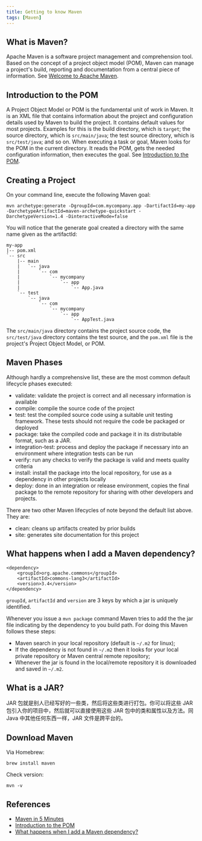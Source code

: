 ```yaml
---
title: Getting to know Maven
tags: [Maven]
---
```


## What is Maven?
Apache Maven is a software project management and comprehension tool. Based on the concept of a project object model (POM), Maven can manage a project's build, reporting and documentation from a central piece of information. See [Welcome to Apache Maven](https://maven.apache.org).

## Introduction to the POM
A Project Object Model or POM is the fundamental unit of work in Maven. It is an XML file that contains information about the project and configuration details used by Maven to build the project. It contains default values for most projects. Examples for this is the build directory, which is `target`; the source directory, which is `src/main/java`; the test source directory, which is `src/test/java`; and so on. When executing a task or goal, Maven looks for the POM in the current directory. It reads the POM, gets the needed configuration information, then executes the goal. See [Introduction to the POM](https://maven.apache.org/guides/introduction/introduction-to-the-pom.html).

## Creating a Project
On your command line, execute the following Maven goal:
```
mvn archetype:generate -DgroupId=com.mycompany.app -DartifactId=my-app -DarchetypeArtifactId=maven-archetype-quickstart -DarchetypeVersion=1.4 -DinteractiveMode=false
```

You will notice that the generate goal created a directory with the same name given as the artifactId:
```
my-app
|-- pom.xml
`-- src
    |-- main
    |   `-- java
    |       `-- com
    |           `-- mycompany
    |               `-- app
    |                   `-- App.java
    `-- test
        `-- java
            `-- com
                `-- mycompany
                    `-- app
                        `-- AppTest.java
```

The `src/main/java` directory contains the project source code, the `src/test/java` directory contains the test source, and the `pom.xml` file is the project's Project Object Model, or POM.

## Maven Phases
Although hardly a comprehensive list, these are the most common default lifecycle phases executed:
- validate: validate the project is correct and all necessary information is available
- compile: compile the source code of the project
- test: test the compiled source code using a suitable unit testing framework. These tests should not require the code be packaged or deployed
- package: take the compiled code and package it in its distributable format, such as a JAR.
- integration-test: process and deploy the package if necessary into an environment where integration tests can be run
- verify: run any checks to verify the package is valid and meets quality criteria
- install: install the package into the local repository, for use as a dependency in other projects locally
- deploy: done in an integration or release environment, copies the final package to the remote repository for sharing with other developers and projects.

There are two other Maven lifecycles of note beyond the default list above. They are:
- clean: cleans up artifacts created by prior builds
- site: generates site documentation for this project

## What happens when I add a Maven dependency?
```
<dependency>
    <groupId>org.apache.commons</groupId>
    <artifactId>commons-lang3</artifactId>
    <version>3.4</version>
</dependency>
```

`groupId`, `artifactId` and `version` are 3 keys by which a jar is uniquely identified. 

Whenever you issue a `mvn package` command Maven tries to add the the jar file indicating by the dependency to you build path. For doing this Maven follows these steps:
- Maven search in your local repository (default is `~/.m2` for linux);
- If the dependency is not found in `~/.m2` then it looks for your local private repository or Maven central remote repository;
- Whenever the jar is found in the local/remote repository it is downloaded and saved in `~/.m2`.

## What is a JAR?
JAR 包就是别人已经写好的一些类，然后将这些类进行打包。你可以将这些 JAR 包引入你的项目中，然后就可以直接使用这些 JAR 包中的类和属性以及方法。同 Java 中其他任何东西一样，JAR 文件是跨平台的。

## Download Maven
Via Homebrew:
```
brew install maven
```

Check version:
```
mvn -v
```

## References
- [Maven in 5 Minutes](https://maven.apache.org/guides/getting-started/maven-in-five-minutes.html)
- [Introduction to the POM](https://maven.apache.org/guides/introduction/introduction-to-the-pom.html)
- [What happens when I add a Maven dependency?](https://stackoverflow.com/questions/29614934/what-happens-when-i-add-a-maven-dependency)
